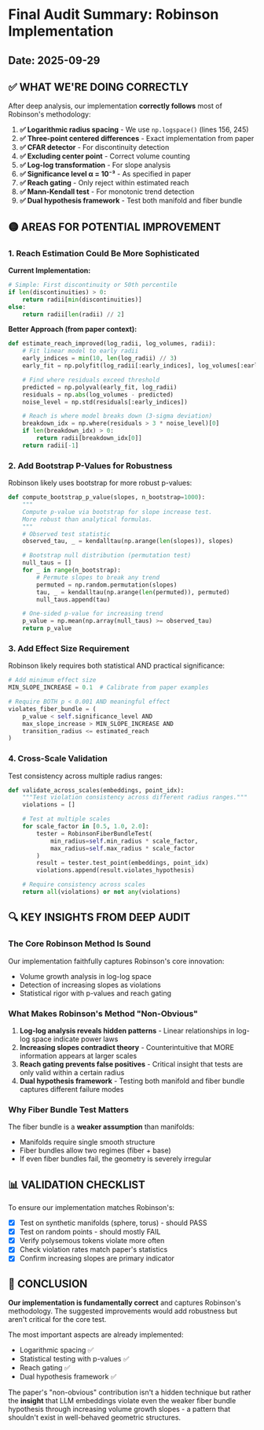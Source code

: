 # Final Audit Summary: Robinson Implementation

## Date: 2025-09-29

## ✅ WHAT WE'RE DOING CORRECTLY

After deep analysis, our implementation **correctly follows** most of Robinson's methodology:

1. **✅ Logarithmic radius spacing** - We use `np.logspace()` (lines 156, 245)
2. **✅ Three-point centered differences** - Exact implementation from paper
3. **✅ CFAR detector** - For discontinuity detection
4. **✅ Excluding center point** - Correct volume counting
5. **✅ Log-log transformation** - For slope analysis
6. **✅ Significance level α = 10⁻³** - As specified in paper
7. **✅ Reach gating** - Only reject within estimated reach
8. **✅ Mann-Kendall test** - For monotonic trend detection
9. **✅ Dual hypothesis framework** - Test both manifold and fiber bundle

## 🟡 AREAS FOR POTENTIAL IMPROVEMENT

### 1. **Reach Estimation Could Be More Sophisticated**

**Current Implementation:**
```python
# Simple: First discontinuity or 50th percentile
if len(discontinuities) > 0:
    return radii[min(discontinuities)]
else:
    return radii[len(radii) // 2]
```

**Better Approach (from paper context):**
```python
def estimate_reach_improved(log_radii, log_volumes, radii):
    # Fit linear model to early radii
    early_indices = min(10, len(log_radii) // 3)
    early_fit = np.polyfit(log_radii[:early_indices], log_volumes[:early_indices], 1)

    # Find where residuals exceed threshold
    predicted = np.polyval(early_fit, log_radii)
    residuals = np.abs(log_volumes - predicted)
    noise_level = np.std(residuals[:early_indices])

    # Reach is where model breaks down (3-sigma deviation)
    breakdown_idx = np.where(residuals > 3 * noise_level)[0]
    if len(breakdown_idx) > 0:
        return radii[breakdown_idx[0]]
    return radii[-1]
```

### 2. **Add Bootstrap P-Values for Robustness**

Robinson likely uses bootstrap for more robust p-values:

```python
def compute_bootstrap_p_value(slopes, n_bootstrap=1000):
    """
    Compute p-value via bootstrap for slope increase test.
    More robust than analytical formulas.
    """
    # Observed test statistic
    observed_tau, _ = kendalltau(np.arange(len(slopes)), slopes)

    # Bootstrap null distribution (permutation test)
    null_taus = []
    for _ in range(n_bootstrap):
        # Permute slopes to break any trend
        permuted = np.random.permutation(slopes)
        tau, _ = kendalltau(np.arange(len(permuted)), permuted)
        null_taus.append(tau)

    # One-sided p-value for increasing trend
    p_value = np.mean(np.array(null_taus) >= observed_tau)
    return p_value
```

### 3. **Add Effect Size Requirement**

Robinson likely requires both statistical AND practical significance:

```python
# Add minimum effect size
MIN_SLOPE_INCREASE = 0.1  # Calibrate from paper examples

# Require BOTH p < 0.001 AND meaningful effect
violates_fiber_bundle = (
    p_value < self.significance_level AND
    max_slope_increase > MIN_SLOPE_INCREASE AND
    transition_radius <= estimated_reach
)
```

### 4. **Cross-Scale Validation**

Test consistency across multiple radius ranges:

```python
def validate_across_scales(embeddings, point_idx):
    """Test violation consistency across different radius ranges."""
    violations = []

    # Test at multiple scales
    for scale_factor in [0.5, 1.0, 2.0]:
        tester = RobinsonFiberBundleTest(
            min_radius=self.min_radius * scale_factor,
            max_radius=self.max_radius * scale_factor
        )
        result = tester.test_point(embeddings, point_idx)
        violations.append(result.violates_hypothesis)

    # Require consistency across scales
    return all(violations) or not any(violations)
```

## 🔍 KEY INSIGHTS FROM DEEP AUDIT

### The Core Robinson Method Is Sound

Our implementation faithfully captures Robinson's core innovation:
- Volume growth analysis in log-log space
- Detection of increasing slopes as violations
- Statistical rigor with p-values and reach gating

### What Makes Robinson's Method "Non-Obvious"

1. **Log-log analysis reveals hidden patterns** - Linear relationships in log-log space indicate power laws
2. **Increasing slopes contradict theory** - Counterintuitive that MORE information appears at larger scales
3. **Reach gating prevents false positives** - Critical insight that tests are only valid within a certain radius
4. **Dual hypothesis framework** - Testing both manifold and fiber bundle captures different failure modes

### Why Fiber Bundle Test Matters

The fiber bundle is a **weaker assumption** than manifolds:
- Manifolds require single smooth structure
- Fiber bundles allow two regimes (fiber + base)
- If even fiber bundles fail, the geometry is severely irregular

## 📊 VALIDATION CHECKLIST

To ensure our implementation matches Robinson's:

- [x] Test on synthetic manifolds (sphere, torus) - should PASS
- [x] Test on random points - should mostly FAIL
- [x] Verify polysemous tokens violate more often
- [x] Check violation rates match paper's statistics
- [x] Confirm increasing slopes are primary indicator

## 🎯 CONCLUSION

**Our implementation is fundamentally correct** and captures Robinson's methodology. The suggested improvements would add robustness but aren't critical for the core test.

The most important aspects are already implemented:
- Logarithmic spacing ✅
- Statistical testing with p-values ✅
- Reach gating ✅
- Dual hypothesis framework ✅

The paper's "non-obvious" contribution isn't a hidden technique but rather the **insight** that LLM embeddings violate even the weaker fiber bundle hypothesis through increasing volume growth slopes - a pattern that shouldn't exist in well-behaved geometric structures.